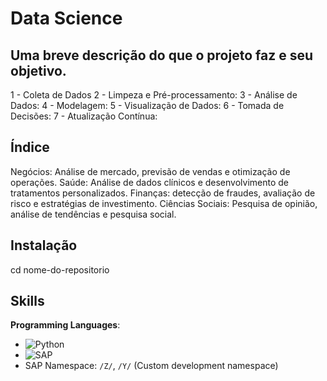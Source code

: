 # Data Science

## Uma breve descrição do que o projeto faz e seu objetivo.
1 - Coleta de Dados
2 - Limpeza e Pré-processamento:
3 - Análise de Dados:
4 - Modelagem:
5 - Visualização de Dados:
6 - Tomada de Decisões:
7 - Atualização Contínua:



## Índice

Negócios: Análise de mercado, previsão de vendas e otimização de operações.
Saúde: Análise de dados clínicos e desenvolvimento de tratamentos personalizados.
Finanças: detecção de fraudes, avaliação de risco e estratégias de investimento.
Ciências Sociais: Pesquisa de opinião, análise de tendências e pesquisa social.
## Instalação

cd nome-do-repositorio


## Skills

 **Programming Languages**:

  - ![Python](https://img.shields.io/badge/Python-3776AB?style=for-the-badge&logo=python&logoColor=white)
  - ![SAP](https://img.shields.io/badge/SAP-0FAAFF?style=for-the-badge&logo=sap&logoColor=white)
  - SAP Namespace: `/Z/`, `/Y/` (Custom development namespace)

